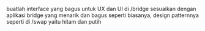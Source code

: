  buatlah interface yang bagus untuk UX dan UI di /bridge sesuaikan dengan aplikasi bridge yang menarik dan bagus seperti biasanya, 
  design patternnya seperti di /swap yaitu hitam dan putih